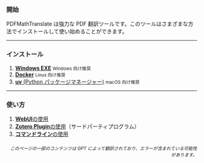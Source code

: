 ### 開始

PDFMathTranslate は強力な PDF 翻訳ツールです。このツールはさまざまな方法でインストールして使い始めることができます。

---

### インストール

1. [**Windows EXE**](./INSTALLATION_winexe.md) <small>Windows 向け推奨</small>
2. [**Docker**](./INSTALLATION_docker.md) <small>Linux 向け推奨</small>
3. [**uv** (Python パッケージマネージャー)](./INSTALLATION_uv.md) <small>macOS 向け推奨</small>

---

### 使い方

1. [**WebUI**の使用](./USAGE_webui.md)  
2. [**Zotero Plugin**の使用](https://github.com/guaguastandup/zotero-pdf2zh)（サードパーティプログラム）  
3. [**コマンドライン**の使用](./USAGE_commandline.md)

<div align="right"> 
<h6><small>このページの一部のコンテンツは GPT によって翻訳されており、エラーが含まれている可能性があります。</small></h6>